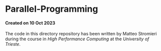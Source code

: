 # Parallel-Programming
#### Created on 10 Oct 2023
The code in this directory repository has been written by Matteo Stromieri during the course in _High Performance Computing_ at the _University of Trieste_.
